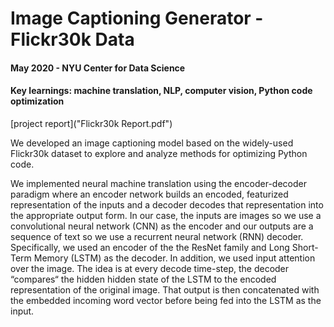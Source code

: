 # Image Captioning Generator - Flickr30k Data

#### May 2020 - NYU Center for Data Science
#### Key learnings: machine translation, NLP, computer vision, Python code optimization

[project report]("Flickr30k Report.pdf")

We developed an image captioning model based on the widely-used Flickr30k dataset to explore and analyze methods for optimizing Python code.

We implemented neural machine translation using the encoder-decoder paradigm where an encoder network builds an encoded, featurized representation of the inputs and a decoder decodes that representation into the appropriate output form. In our case, the inputs are images so we use a convolutional neural network (CNN) as the encoder and our outputs are a sequence of text so we use a recurrent neural network (RNN) decoder. Specifically, we used an encoder of the the ResNet family and Long Short-Term Memory (LSTM) as the decoder. In addition, we used input attention over the image. The idea is at every decode time-step, the decoder “compares“ the hidden hidden state of the LSTM to the encoded representation of the original image. That output is then concatenated with the embedded incoming word vector before being fed into the LSTM as the input.
